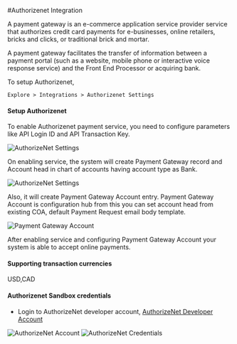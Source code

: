 <!-- add-breadcrumbs -->
#Authorizenet Integration

A payment gateway is an e-commerce application service provider service that authorizes credit card payments for e-businesses, online retailers, bricks and clicks, or traditional brick and mortar.

A payment gateway facilitates the transfer of information between a payment portal (such as a website, mobile phone or interactive voice response service) and the Front End Processor or acquiring bank.

To setup Authorizenet, 

`Explore > Integrations > Authorizenet Settings`

#### Setup Authorizenet

To enable Authorizenet payment service, you need to configure parameters like API Login ID and API Transaction Key.

<img class="screenshot" alt="AuthorizeNet Settings" src="{{docs_base_url}}/assets/img/setup/integrations/authorizenet_settings.png">

On enabling service, the system will create Payment Gateway record and Account head in chart of accounts having account type as Bank.

<img class="screenshot" alt="AuthorizeNet Settings" src="{{docs_base_url}}/assets/img/setup/integrations/authorizenet_coa.png">

Also, it will create Payment Gateway Account entry. Payment Gateway Account is configuration hub from this you can set account head from existing COA, default Payment Request email body template.

<img class="screenshot" alt="Payment Gateway Account" src="{{docs_base_url}}/assets/img/setup/integrations/payment_gateway_account_authorizenet.png">

After enabling service and configuring Payment Gateway Account your system is able to accept online payments.

#### Supporting transaction currencies

USD,CAD

#### Authorizenet Sandbox credentials
- Login to AuthorizeNet developer account, <a href="https://sandbox.authorize.net/">AuthorizeNet Developer Account</a>


<img class="screenshot" alt="AuthorizeNet Account" src="{{docs_base_url}}/assets/img/setup/integrations/authorizenet_account.png">

<img class="screenshot" alt="AuthorizeNet Credentials" src="{{docs_base_url}}/assets/img/setup/integrations/authorizenet_credentials.png">